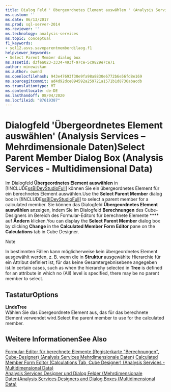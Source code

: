 ```yaml
---
title: Dialog Feld ' übergeordnetes Element auswählen ' (Analysis Services Mehrdimensionale Daten) | Microsoft-Dokumentation
ms.custom: ''
ms.date: 06/13/2017
ms.prod: sql-server-2014
ms.reviewer: ''
ms.technology: analysis-services
ms.topic: conceptual
f1_keywords:
- sql12.asvs.saveparentmemberdilaog.f1
helpviewer_keywords:
- Select Parent Member dialog box
ms.assetid: d3fea023-3334-493f-97ce-5c9829e7ce71
author: minewiskan
ms.author: owend
ms.openlocfilehash: 943e47693f30e9fa98a8830e6772b6e56fd8e169
ms.sourcegitcommit: ad4d92dce894592a259721a1571b1d8736abacdb
ms.translationtype: MT
ms.contentlocale: de-DE
ms.lasthandoff: 08/04/2020
ms.locfileid: "87619387"
---
```

# <a name="select-parent-member-dialog-box-analysis-services---multidimensional-data"></a><span data-ttu-id="3dbb9-102">Dialogfeld 'Übergeordnetes Element auswählen' (Analysis Services – Mehrdimensionale Daten)</span><span class="sxs-lookup"><span data-stu-id="3dbb9-102">Select Parent Member Dialog Box (Analysis Services - Multidimensional Data)</span></span>
  <span data-ttu-id="3dbb9-103">Im Dialogfeld **Übergeordnetes Element auswählen** in [!INCLUDE[ssBIDevStudioFull](../includes/ssbidevstudiofull-md.md)] können Sie ein übergeordnetes Element für ein berechnetes Element auswählen.</span><span class="sxs-lookup"><span data-stu-id="3dbb9-103">Use the **Select Parent Member** dialog box in [!INCLUDE[ssBIDevStudioFull](../includes/ssbidevstudiofull-md.md)] to select a parent member for a calculated member.</span></span> <span data-ttu-id="3dbb9-104">Sie können das Dialogfeld **Übergeordnetes Element auswählen** anzeigen, indem Sie im Dialogfeld **Berechnungen** des Cube-Designers im Bereich des Formular-Editors für berechnete Elemente \*\*\*\* auf **Ändern** klicken.</span><span class="sxs-lookup"><span data-stu-id="3dbb9-104">You can display the **Select Parent Member** dialog box by clicking **Change** in the **Calculated Member Form Editor** pane on the **Calculations** tab in Cube Designer.</span></span>  
  
> [!NOTE]  
>  <span data-ttu-id="3dbb9-105">In bestimmten Fällen kann möglicherweise kein übergeordnetes Element ausgewählt werden, z. B. wenn die in **Struktur** ausgewählte Hierarchie für ein Attribut definiert ist, für das keine Gesamtergebnisebene angegeben ist.</span><span class="sxs-lookup"><span data-stu-id="3dbb9-105">In certain cases, such as when the hierarchy selected in **Tree** is defined for an attribute in which no (All) level is specified, there may be no parent member to select.</span></span>  
  
## <a name="options"></a><span data-ttu-id="3dbb9-106">Tastatur</span><span class="sxs-lookup"><span data-stu-id="3dbb9-106">Options</span></span>  
 <span data-ttu-id="3dbb9-107">**Linde**</span><span class="sxs-lookup"><span data-stu-id="3dbb9-107">**Tree**</span></span>  
 <span data-ttu-id="3dbb9-108">Wählen Sie das übergeordnete Element aus, das für das berechnete Element verwendet wird.</span><span class="sxs-lookup"><span data-stu-id="3dbb9-108">Select the parent member to use for the calculated member.</span></span>  
  
## <a name="see-also"></a><span data-ttu-id="3dbb9-109">Weitere Informationen</span><span class="sxs-lookup"><span data-stu-id="3dbb9-109">See Also</span></span>  
 <span data-ttu-id="3dbb9-110">[Formular-Editor für berechnete Elemente &#40;Registerkarte "Berechnungen", Cube-Designer&#41; &#40;Analysis Services Mehrdimensionale Daten&#41;](calculated-member-form-editor-cube-designer-analysis-services-multidimensional-data.md) </span><span class="sxs-lookup"><span data-stu-id="3dbb9-110">[Calculated Member Form Editor &#40;Calculations Tab, Cube Designer&#41; &#40;Analysis Services - Multidimensional Data&#41;](calculated-member-form-editor-cube-designer-analysis-services-multidimensional-data.md) </span></span>  
 [<span data-ttu-id="3dbb9-111">Analysis Services Designer und Dialog Felder &#40;Mehrdimensionale Daten&#41;</span><span class="sxs-lookup"><span data-stu-id="3dbb9-111">Analysis Services Designers and Dialog Boxes &#40;Multidimensional Data&#41;</span></span>](analysis-services-designers-and-dialog-boxes-multidimensional-data.md)  
  
  
